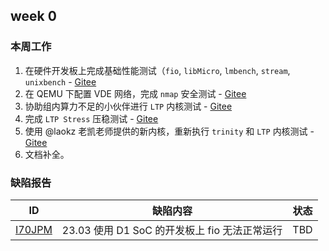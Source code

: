 ## week 0

### 本周工作

1. 在硬件开发板上完成基础性能测试（`fio`, `libMicro`, `lmbench`, `stream`, `unixbench` - [Gitee](https://gitee.com/yunxiangluo/openeuler-riscv-2303-test/tree/master/BasicTest/%E5%9F%BA%E7%A1%80%E6%80%A7%E8%83%BD%E6%B5%8B%E8%AF%95)
2. 在 QEMU 下配置 VDE 网络，完成 `nmap` 安全测试 - [Gitee](https://gitee.com/yunxiangluo/openeuler-riscv-2303-test/tree/master/BasicTest/%E5%AE%89%E5%85%A8%E6%B5%8B%E8%AF%95/nmap)
3. 协助组内算力不足的小伙伴进行 `LTP` 内核测试 - [Gitee](https://gitee.com/yunxiangluo/openeuler-riscv-2303-test/tree/master/BasicTest/%E5%8A%9F%E8%83%BD%E6%B5%8B%E8%AF%95/LTP)
4. 完成 `LTP Stress` 压稳测试 - [Gitee](https://gitee.com/yunxiangluo/openeuler-riscv-2303-test/tree/master/BasicTest/%E9%95%BF%E7%A8%B3%E6%B5%8B%E8%AF%95/LTPstress)
5. 使用 @laokz 老凯老师提供的新内核，重新执行 `trinity` 和 `LTP` 内核测试 - [Gitee](https://gitee.com/yunxiangluo/openeuler-riscv-2303-test/tree/master/BasicTest/%E5%8A%9F%E8%83%BD%E6%B5%8B%E8%AF%95/LTP)
6. 文档补全。

### 缺陷报告

|ID|缺陷内容|状态|
|-|-|-|
|[I70JPM](https://gitee.com/openeuler/RISC-V/issues/I70JPM)|23.03 使用 D1 SoC 的开发板上 fio 无法正常运行|TBD|